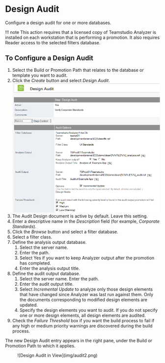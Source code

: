 # Design Audit

Configure a design audit for one or more databases.

!!! note
    This action requires that a licensed copy of Teamstudio Analyzer is installed on each workstation
    that is performing a promotion. It also requires Reader access to the selected filters database.
    
## To Configure a Design Audit
1. Select the Build or Promotion Path that relates to the database or template you want to audit.
2. Click the *Create* button and select *Design Audit*. 
   ![Design Audit](img/audit.png)
3. The Audit Design document is active by default. Leave this setting.
4. Enter a descriptive name in the *Description* field (for example, *Corporate Standards*).
5. Click the *Browse* button and select a filter database.
6. Select a filter class.
7. Define the analysis output database. 
    1. Select the server name.
    2. Enter the path.
    3. Select Yes if you want to keep Analyzer output after the promotion has completed.
    4. Enter the analysis output title. 
8. Define the audit output database.
    1. Select the server name. Enter the path.
    2. Enter the audit output title.
    3. Select *Incremental Update* to analyze only those design elements that have changed since Analyzer was last run against them. Only the documents corresponding to modified design elements are updated.
    4. Specify the design elements you want to audit. If you do not specify one or more design elements, all design elements are audited.
9. Check the *Failure Threshold* box if you want the build process to fail if any high or medium priority warnings are discovered during the build process. 


The new Design Audit entry appears in the right pane, under the Build or Promotion Path to which it applies. 
<figure markdown="1">
  ![Design Audit in View](img/audit2.png)
</figure>